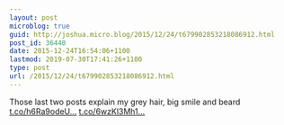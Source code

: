 ```yaml
---
layout: post
microblog: true
guid: http://joshua.micro.blog/2015/12/24/t679902853218086912.html
post_id: 36440
date: 2015-12-24T16:54:06+1100
lastmod: 2019-07-30T17:41:26+1100
type: post
url: /2015/12/24/t679902853218086912.html
---
```

Those last two posts explain my grey hair, big smile and beard [t.co/h6Ra9odeU...](https://t.co/h6Ra9odeUM) [t.co/6wzKl3Mh1...](https://t.co/6wzKl3Mh11)
